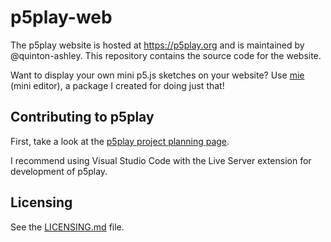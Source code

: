 # p5play-web

The p5play website is hosted at <https://p5play.org> and is maintained by @quinton-ashley. This repository contains the source code for the website.

Want to display your own mini p5.js sketches on your website? Use [mie][] (mini editor), a package I created for doing just that!

## Contributing to p5play

First, take a look at the [p5play project planning page][].

I recommend using Visual Studio Code with the Live Server extension for development of p5play.

## Licensing

See the [LICENSING.md][] file.

[licensing.md]: LICENSING.md
[p5play project planning page]: https://github.com/quinton-ashley/p5play/projects/1
[mie]: https://github.com/quinton-ashley/mie
